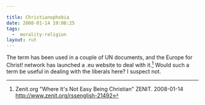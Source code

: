 ```yaml
---

title: Christianophobia
date: 2008-01-14 19:08:25
tags:
  -  morality-religion
layout: rut
---
```


The term has been used in a couple of UN documents, and the Europe for Christ! network has launched a .eu website to deal with it.[^200801141]  Would such a term be useful in dealing with the liberals here?  I suspect not.

[^200801141]: Zenit.org  "Where It's Not Easy Being Christian"  ZENIT.  2008-01-14 <http://www.zenit.org/rssenglish-21492>


